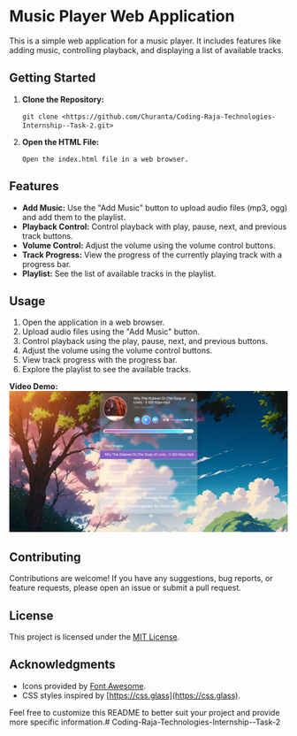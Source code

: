 
# Music Player Web Application

This is a simple web application for a music player. It includes features like adding music, controlling playback, and displaying a list of available tracks.

## Getting Started

1. **Clone the Repository:**
   ```
   git clone <https://github.com/Churanta/Coding-Raja-Technologies-Internship--Task-2.git>
   ```

2. **Open the HTML File:**
   ```
   Open the index.html file in a web browser.
   ```

## Features

- **Add Music:** Use the "Add Music" button to upload audio files (mp3, ogg) and add them to the playlist.
- **Playback Control:** Control playback with play, pause, next, and previous track buttons.
- **Volume Control:** Adjust the volume using the volume control buttons.
- **Track Progress:** View the progress of the currently playing track with a progress bar.
- **Playlist:** See the list of available tracks in the playlist.

## Usage

1. Open the application in a web browser.
2. Upload audio files using the "Add Music" button.
3. Control playback using the play, pause, next, and previous buttons.
4. Adjust the volume using the volume control buttons.
5. View track progress with the progress bar.
6. Explore the playlist to see the available tracks.

**Video Demo:**
[![Video Demo](img.png)](video.mp4)

## Contributing

Contributions are welcome! If you have any suggestions, bug reports, or feature requests, please open an issue or submit a pull request.


## License

This project is licensed under the [MIT License](LICENSE.md).

## Acknowledgments

- Icons provided by [Font Awesome](https://fontawesome.com/).
- CSS styles inspired by [https://css.glass](https://css.glass).

Feel free to customize this README to better suit your project and provide more specific information.# Coding-Raja-Technologies-Internship--Task-2
